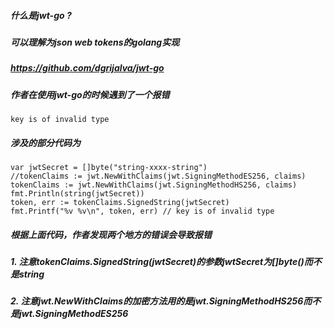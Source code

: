 ##### 什么是jwt-go ?
##### 可以理解为json web tokens的golang实现
##### https://github.com/dgrijalva/jwt-go
##### 作者在使用jwt-go的时候遇到了一个报错
```
key is of invalid type
```
##### 涉及的部分代码为
```
var jwtSecret = []byte("string-xxxx-string")
//tokenClaims := jwt.NewWithClaims(jwt.SigningMethodES256, claims)
tokenClaims := jwt.NewWithClaims(jwt.SigningMethodHS256, claims)
fmt.Println(string(jwtSecret))
token, err := tokenClaims.SignedString(jwtSecret)
fmt.Printf("%v %v\n", token, err) // key is of invalid type
```
##### 根据上面代码，作者发现两个地方的错误会导致报错
##### 1. 注意tokenClaims.SignedString(jwtSecret)的参数jwtSecret为[]byte()而不是string
##### 2. 注意jwt.NewWithClaims的加密方法用的是jwt.SigningMethodHS256而不是jwt.SigningMethodES256
